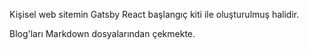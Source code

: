 Kişisel web sitemin Gatsby React başlangıç kiti ile oluşturulmuş halidir.

Blog'ları Markdown dosyalarından çekmekte.
